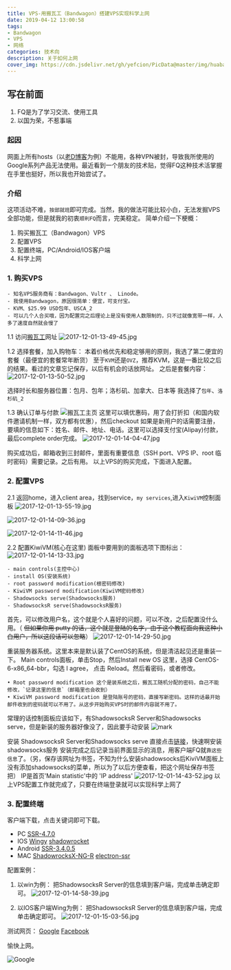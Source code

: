 ```yaml
---
title: VPS-用搬瓦工（Bandwagon）搭建VPS实现科学上网
date: 2019-04-12 13:00:58
tags:
- Bandwagon
- VPS
- 网络
categories: 技术向
description: 关于如何上网
cover_img: https://cdn.jsdelivr.net/gh/yefcion/PicData@master/img/huaban (1).jpeg
---
```




## 写在前面

1. FQ是为了学习交流、使用工具
2. 以国为荣，不惹事端
### 起因
网面上所有hosts（以[老D博客](https://laod.cn/hosts/2017-google-hosts.html)为例）不能用，各种VPN被封，导致我所使用的Google系列产品无法使用。最近看到一个朋友的技术贴，觉得FQ这种技术活掌握在手里也挺好，所以我也开始尝试了。
### 介绍
这项活动不难，`按部就班`即可完成。当然，我的做法可能比较小白，无法发掘VPS全部功能，但是就我的初衷`顺利FQ`而言，完美稳定。
简单介绍一下梗概：
1. 购买搬瓦工（Bandwagon）VPS
2. 配置VPS
3. 配置终端，PC/Android/IOS客户端
4. 科学上网

### 1. 购买VPS
    - 知名VPS服务商有：Bandwagon、Vultr 、 Linode。
    - 我使用Bandwagon，原因很简单：便宜，可支付宝。
    - KVM、$25.99 USD包年、USCA_2
    - 可以几个人合买哦，因为配置完之后理论上是没有使用人数限制的，只不过就像宽带一样，人多了速度自然就会慢了

1.1 访问[搬瓦工](https://bwh1.net/index.php)网址
![2017-12-01-13-49-45.jpg](http://upload-images.jianshu.io/upload_images/152050-448ccca37257ccf6.jpg?imageMogr2/auto-orient/strip%7CimageView2/2/w/1240)

1.2 选择套餐，加入购物车：
本着价格优先和稳定够用的原则，我选了第二便宜的套餐（最便宜的套餐常年断货）
至于`KVM`还是`OVZ`，推荐KVM，这是一番比较之后的结果。看过的文章忘记保存，以后有机会的话放网址。
之后是套餐内容：
![2017-12-01-13-50-52.jpg](http://upload-images.jianshu.io/upload_images/152050-ceeda80f2fc999a5.jpg?imageMogr2/auto-orient/strip%7CimageView2/2/w/1240)

选择时长和服务器位置：包月、包年；洛杉矶、加拿大、日本等
我选择了`包年`、`洛杉矶_2`

1.3 确认订单与付款
![搬瓦工主页](http://upload-images.jianshu.io/upload_images/152050-7940554988367f0b.jpg?imageMogr2/auto-orient/strip%7CimageView2/2/w/1240)
这里可以填优惠码，用了会打折扣（和国内软件邀请机制一样，双方都有优惠），然后checkout
如果是新用户的话需要注册，要填的信息如下：姓名、邮件、地址、电话。这里可以选择支付宝(Alipay)付款，最后complete order完成。
![2017-12-01-14-04-47.jpg](http://upload-images.jianshu.io/upload_images/152050-069211d54d513c03.jpg?imageMogr2/auto-orient/strip%7CimageView2/2/w/1240)

购买成功后，邮箱收到三封邮件，里面有重要信息（SSH port、VPS IP、root 临时密码）需要记录。之后有用。
以上VPS的购买完成，下面进入配置。

### 2. 配置VPS
2.1 返回home，进入client area，找到service，`my services`,进入`KiwiVM`控制面板
![2017-12-01-13-55-19.jpg](http://upload-images.jianshu.io/upload_images/152050-20cd309768f31124.jpg?imageMogr2/auto-orient/strip%7CimageView2/2/w/1240)

![2017-12-01-14-09-36.jpg](http://upload-images.jianshu.io/upload_images/152050-2089379a849ea0da.jpg?imageMogr2/auto-orient/strip%7CimageView2/2/w/1240)

![2017-12-01-14-11-46.jpg](http://upload-images.jianshu.io/upload_images/152050-d6f03a2f0ad69183.jpg?imageMogr2/auto-orient/strip%7CimageView2/2/w/1240)

2.2 配置KiwiVM(核心在这里)
    面板中要用到的面板选项下图标出：
![2017-12-01-14-13-33.jpg](http://upload-images.jianshu.io/upload_images/152050-9613cb6d0a43fc5d.jpg?imageMogr2/auto-orient/strip%7CimageView2/2/w/1240)

	- main controls(主控中心)
	- install OS(安装系统)
	- root password modification(根密码修改)
	- KiwiVM password modification(KiwiVM密码修改)
	- Shadowsocks serve(Shadowsocks服务)
	- ShadowsocksR serve(ShadowsocksR服务)

首先，可以修改用户名，这个就是个人喜好的问题，可以不改，之后配置没什么用。（ ~~但如果你用 putty 的话，这个就是登陆的名字，由于这个教程面向我这种小白用户，所以这段话可以忽略~~）
![2017-12-01-14-29-50.jpg](http://upload-images.jianshu.io/upload_images/152050-3119906b81068f92.jpg?imageMogr2/auto-orient/strip%7CimageView2/2/w/1240)

重装服务器系统。这里本来是默认装了CentOS的系统，但是清洁起见还是重装一下。
Main controls面板，单击Stop，然后Install new OS 这里，选择 CentOS-6-x86_64-bbr，勾选 I agree， 点击 Reload。然后看密码，或者修改。

	• Root password modification 这个是装系统之后，搬瓦工随机分配的密码，自己不能修改，`记录这里的信息`（邮箱里也会收到） 
	• KiwiVM password modification 是登陆账号的密码，直接写新密码。这样的话最开始邮件收到的密码就可以不用了。从这步开始购买VPS时的邮件内容就不用了。

常理的话控制面板应该如下，有ShadowsocksR Server和Shadowsocks serve，但是新装的服务器好像没了，因此要手动安装
![mark](http://pb8ci5khn.bkt.clouddn.com/blog/20181201/wMC1ERhfiqAm.png)

安装 ShadowsocksR Server和Shadowsocks serve
直接点击[链接](https://kiwivm.64clouds.com/main-exec.php?mode=extras_shadowsocks)，快速啊安装shadowsocks服务
安装完成之后记录当前界面显示的消息，用客户端FQ就`靠这些信息`了。（另，保存该网址为书签，不知为什么安装shadowsocks后KiviVM面板上没有添加shadowsocks的菜单，所以为了以后方便查看，把这个网址保存书签把）
IP是首页'Main statistic'中的 'IP address'
![2017-12-01-14-43-52.jpg](http://upload-images.jianshu.io/upload_images/152050-4411d763294d3c54.jpg?imageMogr2/auto-orient/strip%7CimageView2/2/w/1240)
以上VPS配置工作就完成了，只要在终端登录就可以实现科学上网了

### 3. 配置终端
客户端下载，点击关键词即可下载。
- PC
    [SSR-4.7.0](https://cache.cdn.bydisk.com/ShadowsocksR-4.7.0-win.7z)
- IOS
    [Wingy](https://itunes.apple.com/us/app/wingy-http-s-socks5-proxy-utility/id1178584911)
    [shadowrocket](https://itunes.apple.com/us/app/shadowrocket/id932747118)
- Android
    [SSR-3.4.0.5](https://qiniucloud.download.storage.bydisk.com/ssr-3.4.0.5.apk)
- MAC
    [ShadowrocksX-NG-R](https://github.com/qinyuhang/ShadowsocksX-NG-R/releases)
    [electron-ssr](https://github.com/erguotou520/electron-ssr/releases)

配置案例：

1. 以win为例：
把ShadowsocksR Server的信息填到客户端，完成单击确定即可。
![2017-12-01-14-58-39.jpg](http://upload-images.jianshu.io/upload_images/152050-82f31cec772d6186.jpg?imageMogr2/auto-orient/strip%7CimageView2/2/w/1240)

2. 以IOS客户端Wing为例：
把ShadowsocksR Server的信息填到客户端，完成单击确定即可。
![2017-12-01-15-03-56.jpg](http://upload-images.jianshu.io/upload_images/152050-06845dd196adc0e7.jpg?imageMogr2/auto-orient/strip%7CimageView2/2/w/1240)


测试网页：
[Google](www.google.com.hk/?hl=zh-cn)
[Facebook](https://www.facebook.com/)

愉快上网。

![Google](http://m.qpic.cn/psb?/V10z9tn33iz4ON/C6K2XHPp5GsV0.nsYSfLEHvXAnU*9orxloyoKmkv56c!/b/dL8AAAAAAAAA&bo=1QS5AgAAAAARB1o!&rf=viewer_4)